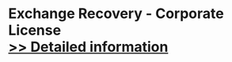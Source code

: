 # Exchange Recovery - Corporate License<br />[>> Detailed information](https://secure.shareit.com/shareit/product.html?productid=300789918&affiliateid=200057808)